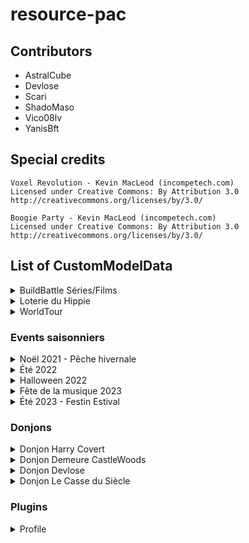 # resource-pac

## Contributors

- AstralCube
- Devlose
- Scari
- ShadoMaso
- Vico08lv
- YanisBft

## Special credits

```
Voxel Revolution - Kevin MacLeod (incompetech.com)
Licensed under Creative Commons: By Attribution 3.0
http://creativecommons.org/licenses/by/3.0/
```

```
Boogie Party - Kevin MacLeod (incompetech.com)
Licensed under Creative Commons: By Attribution 3.0
http://creativecommons.org/licenses/by/3.0/
```

## List of CustomModelData

<details>
<summary>BuildBattle Séries/Films</summary>

| CustomModelData | Item                      | Model path                                                                |
|-----------------|---------------------------|---------------------------------------------------------------------------|
| 1               | heart_of_the_sea          | peaceandcube:buildbattle/series_films/clap                                |
| 1               | iron_axe                  | peaceandcube:buildbattle/series_films/cameraxe1                           |
| 2               | iron_axe                  | peaceandcube:buildbattle/series_films/cameraxe2                           |
| 3               | iron_axe                  | peaceandcube:buildbattle/series_films/cameraxe3                           |

</details>

<details>
<summary>Loterie du Hippie</summary>

| CustomModelData | Item                      | Model path                                                                |
|-----------------|---------------------------|---------------------------------------------------------------------------|
| 822             | diamond_sword             | peaceandcube:event/loterie_ete_2022/loterie_pagaie                        |
| 822             | netherite_sword           | peaceandcube:event/loterie_ete_2022/loterie_pagaie                        |
| 822             | flower_banner_pattern     | peaceandcube:event/loterie_ete_2022/pagaie_texture                        |
| 823             | diamond_hoe               | peaceandcube:event/loterie_ete_2023/rateau                                |
| 823             | netherite_hoe             | peaceandcube:event/loterie_ete_2023/rateau                                |
| 823             | flower_banner_pattern     | peaceandcube:event/loterie_ete_2023/rateau_texture                        |

</details>

<details>
<summary>WorldTour</summary>

| CustomModelData | Item                      | Model path                                                                |
|-----------------|---------------------------|---------------------------------------------------------------------------|
| 4315            | compass                   | peaceandcube:worldtour/wt15/compass_00                                    |
| 4315            | globe_banner_pattern      | peaceandcube:worldtour/wt15/drapeauwt15                                   |
| 4316            | globe_banner_pattern      | peaceandcube:worldtour/wt16/drapeauwt16                                   |

</details>

### Events saisonniers

<details>
<summary>Noël 2021 - Pêche hivernale</summary>

| CustomModelData | Item                      | Model path                                         |
|-----------------|---------------------------|----------------------------------------------------|
| 2021            | iron_pickaxe              | peaceandcube:adventcalendar/pioche_sucree          |
| 2101            | cod                       | peaceandcube:event/peche_hivernale/morue_glace     |
| 2102            | pufferfish                | peaceandcube:event/peche_hivernale/fugu_gele       |
| 2103            | tropical_fish             | peaceandcube:event/peche_hivernale/nemo_perdu      |
| 2104            | salmon                    | peaceandcube:event/peche_hivernale/saumon_frais    |
| 2105            | axolotl_bucket            | peaceandcube:event/peche_hivernale/compagnon_hiver |
| 21000           | fishing_rod               | peaceandcube:event/peche_hivernale/ph_canne_lvl1_1 |
| 21001           | fishing_rod               | peaceandcube:event/peche_hivernale/ph_canne_lvl2_1 |
| 21002           | fishing_rod               | peaceandcube:event/peche_hivernale/ph_canne_lvl3_1 |
| 21003           | fishing_rod               | peaceandcube:event/peche_hivernale/ph_canne_lvl4_1 |
| 21004           | fishing_rod               | peaceandcube:event/peche_hivernale/ph_canne_lvl5_1 |
| 21005           | fishing_rod               | peaceandcube:event/peche_hivernale/ph_canne_skin_1 |
| 21005           | flower_banner_pattern     | peaceandcube:event/peche_hivernale/ph_canne_skin   |

</details>

<details>
<summary>Été 2022</summary>

| CustomModelData | Item                      | Model path                                        |
|-----------------|---------------------------|---------------------------------------------------|
| 822             | diamond_axe               | peaceandcube:event/ete_2022_quete/hache_amethyst1 |
| 822             | netherite_axe             | peaceandcube:event/ete_2022_quete/hache_amethyst2 |

</details>

<details>
<summary>Halloween 2022</summary>

| CustomModelData | Item                      | Model path                                                      |
|-----------------|---------------------------|-----------------------------------------------------------------|
| 202210          | netherite_pickaxe         | peaceandcube:event/halloween2022/foreuse                        |
| 2022101         | flower_banner_pattern     | peaceandcube:event/halloween2022/pioche_chauve_souris_texture   |
| 2022101         | netherite_pickaxe         | peaceandcube:event/halloween2022/pioche_chauve_souris           |
| 2022102         | flower_banner_pattern     | peaceandcube:event/halloween2022/hachampignon_texture           |
| 2022102         | netherite_axe             | peaceandcube:event/halloween2022/hachampignon                   |
| 2022103         | flower_banner_pattern     | peaceandcube:event/halloween2022/epee_glace_texture             |
| 2022103         | netherite_sword           | peaceandcube:event/halloween2022/epee_glace                     |
| 2022104         | flower_banner_pattern     | peaceandcube:event/halloween2022/faux_texture                   |
| 2022104         | netherite_hoe             | peaceandcube:event/halloween2022/faux                           |
| 2022110         | flower_banner_pattern     | peaceandcube:event/halloween2022/adr/t1b1                       |
| 2022111         | flower_banner_pattern     | peaceandcube:event/halloween2022/adr/t1b2                       |
| 2022112         | flower_banner_pattern     | peaceandcube:event/halloween2022/adr/t1b3                       |
| 2022113         | flower_banner_pattern     | peaceandcube:event/halloween2022/adr/t1b4                       |
| 2022114         | flower_banner_pattern     | peaceandcube:event/halloween2022/adr/t1b5                       |
| 2022115         | flower_banner_pattern     | peaceandcube:event/halloween2022/adr/t1b6                       |
| 2022116         | flower_banner_pattern     | peaceandcube:event/halloween2022/adr/t1b7                       |
| 2022117         | flower_banner_pattern     | peaceandcube:event/halloween2022/adr/t1b8                       |
| 2022118         | flower_banner_pattern     | peaceandcube:event/halloween2022/adr/t2b1_1                     |
| 2022119         | flower_banner_pattern     | peaceandcube:event/halloween2022/adr/t2b1_2                     |
| 2022120         | flower_banner_pattern     | peaceandcube:event/halloween2022/adr/t2b1                       |
| 2022121         | flower_banner_pattern     | peaceandcube:event/halloween2022/adr/t2b2_1                     |
| 2022122         | flower_banner_pattern     | peaceandcube:event/halloween2022/adr/t2b2_2                     |
| 2022123         | flower_banner_pattern     | peaceandcube:event/halloween2022/adr/t2b2                       |
| 2022124         | flower_banner_pattern     | peaceandcube:event/halloween2022/adr/t2b3_1                     |
| 2022125         | flower_banner_pattern     | peaceandcube:event/halloween2022/adr/t2b3_2                     |
| 2022126         | flower_banner_pattern     | peaceandcube:event/halloween2022/adr/t2b3                       |
| 2022127         | flower_banner_pattern     | peaceandcube:event/halloween2022/adr/t2b4_1                     |
| 2022128         | flower_banner_pattern     | peaceandcube:event/halloween2022/adr/t2b4_2                     |
| 2022129         | flower_banner_pattern     | peaceandcube:event/halloween2022/adr/t2b4                       |
| 2022130         | flower_banner_pattern     | peaceandcube:event/halloween2022/adr/t3b1_1                     |
| 2022131         | flower_banner_pattern     | peaceandcube:event/halloween2022/adr/t3b1_2                     |
| 2022132         | flower_banner_pattern     | peaceandcube:event/halloween2022/adr/t3b1                       |
| 2022133         | flower_banner_pattern     | peaceandcube:event/halloween2022/adr/t3b2_1                     |
| 2022134         | flower_banner_pattern     | peaceandcube:event/halloween2022/adr/t3b2_2                     |
| 2022135         | flower_banner_pattern     | peaceandcube:event/halloween2022/adr/t3b2                       |
| 2022136         | flower_banner_pattern     | peaceandcube:event/halloween2022/adr/t4b1_1                     |
| 2022137         | flower_banner_pattern     | peaceandcube:event/halloween2022/adr/t4b1_2                     |
| 2022138         | flower_banner_pattern     | peaceandcube:event/halloween2022/adr/t4b1                       |

</details>

<details>
<summary>Fête de la musique 2023</summary>

| CustomModelData | Item                      | Model path                                      |
|-----------------|---------------------------|-------------------------------------------------|
| 623             | bow                       | peaceandcube:event/musique2023/violon           |
| 623             | knowledge_book            | peaceandcube:event/musique2023/radio_vert_pause |
| 624             | knowledge_book            | peaceandcube:event/musique2023/radio_vert_play  |
| 625             | knowledge_book            | peaceandcube:event/musique2023/radio_rose_pause |
| 626             | knowledge_book            | peaceandcube:event/musique2023/radio_rose_play  |

</details>

<details>
<summary>Été 2023 - Festin Estival</summary>

| CustomModelData | Item            | Model path                                              |
|-----------------|-----------------|---------------------------------------------------------|
| 7230            | pumpkin_seeds   | peaceandcube:event/festin_estival/riz                   |
| 7230            | sugar           | peaceandcube:event/festin_estival/sel                   |
| 7231            | sugar           | peaceandcube:event/festin_estival/farine                |
| 7230            | tropical_fish   | peaceandcube:event/festin_estival/moule                 |
| 7230            | wheat           | peaceandcube:event/festin_estival/houblon               |
| 7231            | wheat           | peaceandcube:event/festin_estival/mais                  |
| 7230            | salmon          | peaceandcube:event/festin_estival/thon                  |
| 7230            | potion          | peaceandcube:event/festin_estival/huile_tournesol       |
| 7231            | potion          | peaceandcube:event/festin_estival/jus_pomme             |
| 7232            | potion          | peaceandcube:event/festin_estival/sirop_coquelicot      |
| 7233            | potion          | peaceandcube:event/festin_estival/chocolat_chaud        |
| 7234            | potion          | peaceandcube:event/festin_estival/biere                 |
| 7235            | potion          | peaceandcube:event/festin_estival/lait                  |
| 7236            | potion          | peaceandcube:event/festin_estival/jus_raisin            |
| 7237            | potion          | peaceandcube:event/festin_estival/vin_rouge             |
| 7238            | potion          | peaceandcube:event/festin_estival/rhum                  |
| 7239            | potion          | peaceandcube:event/festin_estival/cidre                 |
| 7240            | potion          | peaceandcube:event/festin_estival/get_27                |
| 7230            | carrot          | peaceandcube:event/festin_estival/carottes_rapees       |
| 7230            | cooked_salmon   | peaceandcube:event/festin_estival/sushi_saumon          |
| 7231            | cooked_salmon   | peaceandcube:event/festin_estival/sushi_thon            |
| 7232            | cooked_salmon   | peaceandcube:event/festin_estival/moules_frites         |
| 7233            | cooked_salmon   | peaceandcube:event/festin_estival/maki_saumon           |
| 7234            | cooked_salmon   | peaceandcube:event/festin_estival/maki_thon             |
| 7230            | baked_potato    | peaceandcube:event/festin_estival/frites                |
| 7231            | baked_potato    | peaceandcube:event/festin_estival/fromage               |
| 7232            | baked_potato    | peaceandcube:event/festin_estival/beignet_oignon        |
| 7230            | pumpkin_pie     | peaceandcube:event/festin_estival/tarte_pommes          |
| 7231            | pumpkin_pie     | peaceandcube:event/festin_estival/gateau_chocolat       |
| 7232            | pumpkin_pie     | peaceandcube:event/festin_estival/omelette              |
| 7230            | potato          | peaceandcube:event/festin_estival/popcorn_sucre         |
| 7231            | potato          | peaceandcube:event/festin_estival/popcorn_sale          |
| 7230            | cookie          | peaceandcube:event/festin_estival/chocolat_noir         |
| 7231            | cookie          | peaceandcube:event/festin_estival/chocolat_lait         |
| 7232            | cookie          | peaceandcube:event/festin_estival/chocolat_blanc        |
| 7233            | cookie          | peaceandcube:event/festin_estival/biscuit_chinois       |
| 7230            | apple           | peaceandcube:event/festin_estival/salade_verte          |
| 7231            | apple           | peaceandcube:event/festin_estival/tomate                |
| 7232            | apple           | peaceandcube:event/festin_estival/avocat                |
| 7233            | apple           | peaceandcube:event/festin_estival/poire                 |
| 7230            | sweet_berries   | peaceandcube:event/festin_estival/raisin                |
| 7231            | sweet_berries   | peaceandcube:event/festin_estival/fraise                |
| 7230            | beetroot        | peaceandcube:event/festin_estival/oignon                |
| 7230            | kelp            | peaceandcube:event/festin_estival/menthe                |
| 7230            | gold_ingot      | peaceandcube:event/festin_estival/beurre                |
| 7230            | porkchop        | peaceandcube:event/festin_estival/jambon                |
| 7231            | porkchop        | peaceandcube:event/festin_estival/saucisse              |
| 7230            | cooked_porkchop | peaceandcube:event/festin_estival/jambon_beurre         |
| 7230            | cooked_beef     | peaceandcube:event/festin_estival/tomate_farcie         |
| 7231            | cooked_beef     | peaceandcube:event/festin_estival/hamburger             |
| 7232            | cooked_beef     | peaceandcube:event/festin_estival/pizza                 |
| 7233            | cooked_beef     | peaceandcube:event/festin_estival/kebab                 |
| 7230            | cooked_chicken  | peaceandcube:event/festin_estival/hot_dog               |
| 7230            | rabbit_stew     | peaceandcube:event/festin_estival/salade_estivale       |
| 7231            | rabbit_stew     | peaceandcube:event/festin_estival/salade_fruits         |
| 7232            | rabbit_stew     | peaceandcube:event/festin_estival/ratatouille           |
| 7230            | bread           | peaceandcube:event/festin_estival/pain_raisins          |
| 7231            | bread           | peaceandcube:event/festin_estival/pain_chocolat         |
| 7230            | golden_apple    | peaceandcube:event/festin_estival/glace_chocolat        |
| 7231            | golden_apple    | peaceandcube:event/festin_estival/glace_pomme           |
| 7232            | golden_apple    | peaceandcube:event/festin_estival/glace_poire           |
| 7233            | golden_apple    | peaceandcube:event/festin_estival/glace_fraise          |
| 7234            | golden_apple    | peaceandcube:event/festin_estival/glace_rhum_raisins    |
| 7235            | golden_apple    | peaceandcube:event/festin_estival/glace_vanille         |
| 7236            | golden_apple    | peaceandcube:event/festin_estival/glace_menthe_chocolat |
| 7230            | mushroom_stew   | peaceandcube:event/festin_estival/mousse_chocolat       |
| 7230            | glow_berries    | peaceandcube:event/festin_estival/bonbon_miel           |
| 7231            | glow_berries    | peaceandcube:event/festin_estival/bonbon_pomme          |
| 7232            | glow_berries    | peaceandcube:event/festin_estival/bonbon_fraise         |
| 7230            | stick           | peaceandcube:event/festin_estival/vanille               |
| 7230            | iron_sword      | peaceandcube:event/festin_estival/couteau               |
| 7230            | written_book    | peaceandcube:event/festin_estival/guide_recettes        |

</details>

### Donjons

<details>
<summary>Donjon Harry Covert</summary>

| CustomModelData | Item                      | Model path                                       |
|-----------------|---------------------------|--------------------------------------------------|
| 201             | firework_rocket           | peaceandcube:donjon/harry_covert/sort1           |
| 202             | firework_rocket           | peaceandcube:donjon/harry_covert/sort2           |
| 203             | firework_rocket           | peaceandcube:donjon/harry_covert/sort3           |
| 204             | crossbow                  | peaceandcube:donjon/harry_covert/baguette1       |
| 205             | crossbow                  | peaceandcube:donjon/harry_covert/baguette2       |
| 206             | crossbow                  | peaceandcube:donjon/harry_covert/baguette3       |
| 207             | crossbow                  | peaceandcube:donjon/harry_covert/baguette4       |
| 208             | crossbow                  | peaceandcube:donjon/harry_covert/baguette5       |
| 209             | crossbow                  | peaceandcube:donjon/harry_covert/baguette6       |
| 210             | crossbow                  | peaceandcube:donjon/harry_covert/baguette7       |
| 211             | crossbow                  | peaceandcube:donjon/harry_covert/baguette8       |
| 212             | tipped_arrow              | peaceandcube:donjon/harry_covert/sort_parchemin  |
| 213             | tipped_arrow              | peaceandcube:donjon/harry_covert/sort_parchemin  |
| 214             | tipped_arrow              | peaceandcube:donjon/harry_covert/sort_parchemin  |
| 215             | tipped_arrow              | peaceandcube:donjon/harry_covert/sort_parchemin  |
| 216             | tipped_arrow              | peaceandcube:donjon/harry_covert/sort_parchemin  |
| 217             | tipped_arrow              | peaceandcube:donjon/harry_covert/sort_parchemin  |
| 218             | tipped_arrow              | peaceandcube:donjon/harry_covert/sort_parchemin  |
| 219             | tipped_arrow              | peaceandcube:donjon/harry_covert/sort_parchemin  |
| 220             | gold_nugget               | peaceandcube:donjon/harry_covert/coins           |
| 221             | netherite_hoe             | peaceandcube:donjon/harry_covert/canne_kir       |
| 222             | wooden_axe                | peaceandcube:donjon/harry_covert/hache_troll     |
| 223             | iron_sword                | peaceandcube:donjon/harry_covert/croc_tofu       |
| 224             | rabbit_foot               | peaceandcube:donjon/harry_covert/patte_tofu      |
| 225             | iron_sword                | peaceandcube:donjon/harry_covert/epee_magique    |
| 226             | golden_sword              | peaceandcube:donjon/harry_covert/couteau_aiguise |
| 227             | stone_axe                 | peaceandcube:donjon/harry_covert/hachoir         |

</details>

<details>
<summary>Donjon Demeure CastleWoods</summary>

| CustomModelData | Item            | Model path                                                |
|-----------------|-----------------|-----------------------------------------------------------|
| 401             | crossbow        | peaceandcube:donjon/demeure_castlewoods/arquebuse         |
| 401             | crossbow        | peaceandcube:donjon/demeure_castlewoods/arquebuse1        |
| 401             | crossbow        | peaceandcube:donjon/demeure_castlewoods/arquebuse2        |
| 401             | netherite_sword | peaceandcube:donjon/demeure_castlewoods/couteau_sacrifice |
| 402             | netherite_sword | peaceandcube:donjon/demeure_castlewoods/claymore          |
| 401             | iron_axe        | peaceandcube:donjon/demeure_castlewoods/hachoir           |


</details>

<details>
<summary>Donjon Devlose</summary>

| CustomModelData | Item                      | Model path                                                      |
|-----------------|---------------------------|-----------------------------------------------------------------|
| 501             | bow                       | peaceandcube:donjon/donjon_devlose/bow/bow_base                 |
| 501             | clock                     | peaceandcube:donjon/donjon_devlose/clock/clock_model            |
| 501             | netherite_axe             | peaceandcube:donjon/donjon_devlose/axe/axe_base                 |
| 501             | netherite_hoe             | peaceandcube:donjon/donjon_devlose/hoe/hoe_base                 |
| 501             | netherite_pickaxe         | peaceandcube:donjon/donjon_devlose/pickaxe/pickaxe_base         |
| 501             | netherite_shovel          | peaceandcube:donjon/donjon_devlose/shovel/shovel_base           |
| 501             | netherite_sword           | peaceandcube:donjon/donjon_devlose/sword/sword_base             |
| 501             | totem_of_undying          | peaceandcube:donjon/donjon_devlose/statue/devlose               |
| 502             | bow                       | peaceandcube:donjon/donjon_devlose/bow/bow_orange               |
| 502             | clock                     | peaceandcube:donjon/donjon_devlose/clock/clock_model_orange     |
| 502             | iron_nugget               | peaceandcube:donjon/donjon_devlose/jetons/jeton_orange          |
| 502             | netherite_axe             | peaceandcube:donjon/donjon_devlose/axe/axe_orange               |
| 502             | netherite_hoe             | peaceandcube:donjon/donjon_devlose/hoe/hoe_orange               |
| 502             | netherite_pickaxe         | peaceandcube:donjon/donjon_devlose/pickaxe/pickaxe_orange       |
| 502             | netherite_shovel          | peaceandcube:donjon/donjon_devlose/shovel/shovel_orange         |
| 502             | netherite_sword           | peaceandcube:donjon/donjon_devlose/sword/sword_orange           |
| 502             | paper                     | peaceandcube:donjon/donjon_devlose/cartes/carte_orange          |
| 502             | totem_of_undying          | peaceandcube:donjon/donjon_devlose/statue/scari                 |
| 503             | bow                       | peaceandcube:donjon/donjon_devlose/bow/bow_magenta              |
| 503             | clock                     | peaceandcube:donjon/donjon_devlose/clock/clock_model_magenta    |
| 503             | iron_nugget               | peaceandcube:donjon/donjon_devlose/jetons/jeton_magenta         |
| 503             | netherite_axe             | peaceandcube:donjon/donjon_devlose/axe/axe_magenta              |
| 503             | netherite_hoe             | peaceandcube:donjon/donjon_devlose/hoe/hoe_magenta              |
| 503             | netherite_pickaxe         | peaceandcube:donjon/donjon_devlose/pickaxe/pickaxe_magenta      |
| 503             | netherite_shovel          | peaceandcube:donjon/donjon_devlose/shovel/shovel_magenta        |
| 503             | netherite_sword           | peaceandcube:donjon/donjon_devlose/sword/sword_magenta          |
| 503             | paper                     | peaceandcube:donjon/donjon_devlose/cartes/carte_magenta         |
| 503             | totem_of_undying          | peaceandcube:donjon/donjon_devlose/statue/vico                  |
| 504             | bow                       | peaceandcube:donjon/donjon_devlose/bow/bow_light_blue           |
| 504             | clock                     | peaceandcube:donjon/donjon_devlose/clock/clock_model_light_blue |
| 504             | iron_nugget               | peaceandcube:donjon/donjon_devlose/jetons/jeton_light_blue      |
| 504             | netherite_axe             | peaceandcube:donjon/donjon_devlose/axe/axe_light_blue           |
| 504             | netherite_hoe             | peaceandcube:donjon/donjon_devlose/hoe/hoe_light_blue           |
| 504             | netherite_pickaxe         | peaceandcube:donjon/donjon_devlose/pickaxe/pickaxe_light_blue   |
| 504             | netherite_shovel          | peaceandcube:donjon/donjon_devlose/shovel/shovel_light_blue     |
| 504             | netherite_sword           | peaceandcube:donjon/donjon_devlose/sword/sword_light_blue       |
| 504             | paper                     | peaceandcube:donjon/donjon_devlose/cartes/carte_light_blue      |
| 504             | totem_of_undying          | peaceandcube:donjon/donjon_devlose/vendeurs/vendeur_orange      |
| 505             | bow                       | peaceandcube:donjon/donjon_devlose/bow/bow_lime                 |
| 505             | clock                     | peaceandcube:donjon/donjon_devlose/clock/clock_model_lime       |
| 505             | iron_nugget               | peaceandcube:donjon/donjon_devlose/jetons/jeton_lime            |
| 505             | netherite_axe             | peaceandcube:donjon/donjon_devlose/axe/axe_lime                 |
| 505             | netherite_hoe             | peaceandcube:donjon/donjon_devlose/hoe/hoe_lime                 |
| 505             | netherite_pickaxe         | peaceandcube:donjon/donjon_devlose/pickaxe/pickaxe_lime         |
| 505             | netherite_shovel          | peaceandcube:donjon/donjon_devlose/shovel/shovel_lime           |
| 505             | netherite_sword           | peaceandcube:donjon/donjon_devlose/sword/sword_lime             |
| 505             | paper                     | peaceandcube:donjon/donjon_devlose/cartes/carte_lime            |
| 505             | totem_of_undying          | peaceandcube:donjon/donjon_devlose/vendeurs/vendeur_magenta     |
| 506             | bow                       | peaceandcube:donjon/donjon_devlose/bow/bow_pink                 |
| 506             | clock                     | peaceandcube:donjon/donjon_devlose/clock/clock_model_pink       |
| 506             | iron_nugget               | peaceandcube:donjon/donjon_devlose/jetons/jeton_pink            |
| 506             | netherite_axe             | peaceandcube:donjon/donjon_devlose/axe/axe_pink                 |
| 506             | netherite_hoe             | peaceandcube:donjon/donjon_devlose/hoe/hoe_pink                 |
| 506             | netherite_pickaxe         | peaceandcube:donjon/donjon_devlose/pickaxe/pickaxe_pink         |
| 506             | netherite_shovel          | peaceandcube:donjon/donjon_devlose/shovel/shovel_pink           |
| 506             | netherite_sword           | peaceandcube:donjon/donjon_devlose/sword/sword_pink             |
| 506             | paper                     | peaceandcube:donjon/donjon_devlose/cartes/carte_pink            |
| 506             | totem_of_undying          | peaceandcube:donjon/donjon_devlose/vendeurs/vendeur_light_blue  |
| 507             | bow                       | peaceandcube:donjon/donjon_devlose/bow/bow_red                  |
| 507             | clock                     | peaceandcube:donjon/donjon_devlose/clock/clock_model_red        |
| 507             | iron_nugget               | peaceandcube:donjon/donjon_devlose/jetons/jeton_red             |
| 507             | netherite_axe             | peaceandcube:donjon/donjon_devlose/axe/axe_red                  |
| 507             | netherite_hoe             | peaceandcube:donjon/donjon_devlose/hoe/hoe_red                  |
| 507             | netherite_pickaxe         | peaceandcube:donjon/donjon_devlose/pickaxe/pickaxe_red          |
| 507             | netherite_shovel          | peaceandcube:donjon/donjon_devlose/shovel/shovel_red            |
| 507             | netherite_sword           | peaceandcube:donjon/donjon_devlose/sword/sword_red              |
| 507             | paper                     | peaceandcube:donjon/donjon_devlose/cartes/carte_red             |
| 507             | totem_of_undying          | peaceandcube:donjon/donjon_devlose/vendeurs/vendeur_lime        |
| 508             | bow                       | peaceandcube:donjon/donjon_devlose/bow/bow_yellow               |
| 508             | clock                     | peaceandcube:donjon/donjon_devlose/clock/clock_model_yellow     |
| 508             | iron_nugget               | peaceandcube:donjon/donjon_devlose/jetons/jeton_yellow          |
| 508             | netherite_axe             | peaceandcube:donjon/donjon_devlose/axe/axe_yellow               |
| 508             | netherite_hoe             | peaceandcube:donjon/donjon_devlose/hoe/hoe_yellow               |
| 508             | netherite_pickaxe         | peaceandcube:donjon/donjon_devlose/pickaxe/pickaxe_yellow       |
| 508             | netherite_shovel          | peaceandcube:donjon/donjon_devlose/shovel/shovel_yellow         |
| 508             | netherite_sword           | peaceandcube:donjon/donjon_devlose/sword/sword_yellow           |
| 508             | paper                     | peaceandcube:donjon/donjon_devlose/cartes/carte_yellow          |
| 508             | totem_of_undying          | peaceandcube:donjon/donjon_devlose/vendeurs/vendeur_pink        |
| 509             | bow                       | peaceandcube:donjon/donjon_devlose/bow/bow_purple               |
| 509             | clock                     | peaceandcube:donjon/donjon_devlose/clock/clock_model_purple     |
| 509             | iron_nugget               | peaceandcube:donjon/donjon_devlose/jetons/jeton_purple          |
| 509             | netherite_axe             | peaceandcube:donjon/donjon_devlose/axe/axe_purple               |
| 509             | netherite_hoe             | peaceandcube:donjon/donjon_devlose/hoe/hoe_purple               |
| 509             | netherite_pickaxe         | peaceandcube:donjon/donjon_devlose/pickaxe/pickaxe_purple       |
| 509             | netherite_shovel          | peaceandcube:donjon/donjon_devlose/shovel/shovel_purple         |
| 509             | netherite_sword           | peaceandcube:donjon/donjon_devlose/sword/sword_purple           |
| 509             | paper                     | peaceandcube:donjon/donjon_devlose/cartes/carte_purple          |
| 509             | totem_of_undying          | peaceandcube:donjon/donjon_devlose/vendeurs/vendeur_red         |
| 510             | bow                       | peaceandcube:donjon/donjon_devlose/bow/bow_rainbow              |
| 510             | clock                     | peaceandcube:donjon/donjon_devlose/clock/clock_model_rainbow    |
| 510             | netherite_axe             | peaceandcube:donjon/donjon_devlose/axe/axe_rainbow              |
| 510             | netherite_hoe             | peaceandcube:donjon/donjon_devlose/hoe/hoe_rainbow              |
| 510             | netherite_pickaxe         | peaceandcube:donjon/donjon_devlose/pickaxe/pickaxe_rainbow      |
| 510             | netherite_shovel          | peaceandcube:donjon/donjon_devlose/shovel/shovel_rainbow        |
| 510             | netherite_sword           | peaceandcube:donjon/donjon_devlose/sword/sword_rainbow          |
| 510             | paper                     | peaceandcube:donjon/donjon_devlose/boost/armor                  |
| 510             | totem_of_undying          | peaceandcube:donjon/donjon_devlose/vendeurs/vendeur_yellow      |
| 511             | paper                     | peaceandcube:donjon/donjon_devlose/boost/attackkb               |
| 511             | totem_of_undying          | peaceandcube:donjon/donjon_devlose/vendeurs/vendeur_purple      |
| 512             | paper                     | peaceandcube:donjon/donjon_devlose/boost/attackspeed            |
| 513             | paper                     | peaceandcube:donjon/donjon_devlose/boost/damage                 |
| 514             | paper                     | peaceandcube:donjon/donjon_devlose/boost/health                 |
| 515             | paper                     | peaceandcube:donjon/donjon_devlose/boost/kresistance            |
| 516             | paper                     | peaceandcube:donjon/donjon_devlose/boost/luck                   |
| 517             | paper                     | peaceandcube:donjon/donjon_devlose/boost/speed                  |
| 518             | paper                     | peaceandcube:donjon/donjon_devlose/chroma/chroma_orange         |
| 519             | paper                     | peaceandcube:donjon/donjon_devlose/chroma/chroma_magenta        |
| 520             | paper                     | peaceandcube:donjon/donjon_devlose/chroma/chroma_light_blue     |
| 521             | paper                     | peaceandcube:donjon/donjon_devlose/chroma/chroma_lime           |
| 522             | paper                     | peaceandcube:donjon/donjon_devlose/chroma/chroma_pink           |
| 523             | paper                     | peaceandcube:donjon/donjon_devlose/chroma/chroma_red            |
| 524             | paper                     | peaceandcube:donjon/donjon_devlose/chroma/chroma_yellow         |
| 525             | paper                     | peaceandcube:donjon/donjon_devlose/chroma/chroma_purple         |
| 526             | paper                     | peaceandcube:donjon/donjon_devlose/chroma/chroma_rainbow        |

</details>

<details>
<summary>Donjon Le Casse du Siècle</summary>

| CustomModelData | Item              | Model path                                   |
|-----------------|-------------------|----------------------------------------------|
| 601             | birch_fence_gate  | peaceandcube:donjon/le_casse/lunettes        |
| 601             | crossbow          | peaceandcube:donjon/le_casse/scifi_gun       |
| 601             | diamond           | peaceandcube:donjon/le_casse/citrine         |
| 602             | diamond           | peaceandcube:donjon/le_casse/saphir          |
| 603             | diamond           | peaceandcube:donjon/le_casse/ruby            |
| 604             | diamond           | peaceandcube:donjon/le_casse/kunzite         |
| 605             | diamond           | peaceandcube:donjon/le_casse/jade            |
| 601             | diamond_axe       | peaceandcube:donjon/le_casse/axe_c           |
| 602             | diamond_axe       | peaceandcube:donjon/le_casse/axe_s           |
| 603             | diamond_axe       | peaceandcube:donjon/le_casse/axe_r           |
| 604             | diamond_axe       | peaceandcube:donjon/le_casse/axe_k           |
| 605             | diamond_axe       | peaceandcube:donjon/le_casse/axe_j           |
| 601             | diamond_hoe       | peaceandcube:donjon/le_casse/hoe_c           |
| 602             | diamond_hoe       | peaceandcube:donjon/le_casse/hoe_s           |
| 603             | diamond_hoe       | peaceandcube:donjon/le_casse/hoe_r           |
| 604             | diamond_hoe       | peaceandcube:donjon/le_casse/hoe_k           |
| 605             | diamond_hoe       | peaceandcube:donjon/le_casse/hoe_j           |
| 601             | diamond_pickaxe   | peaceandcube:donjon/le_casse/pickaxe_c       |
| 602             | diamond_pickaxe   | peaceandcube:donjon/le_casse/pickaxe_s       |
| 603             | diamond_pickaxe   | peaceandcube:donjon/le_casse/pickaxe_r       |
| 604             | diamond_pickaxe   | peaceandcube:donjon/le_casse/pickaxe_k       |
| 605             | diamond_pickaxe   | peaceandcube:donjon/le_casse/pickaxe_j       |
| 601             | diamond_shovel    | peaceandcube:donjon/le_casse/shovel_c        |
| 602             | diamond_shovel    | peaceandcube:donjon/le_casse/shovel_s        |
| 603             | diamond_shovel    | peaceandcube:donjon/le_casse/shovel_r        |
| 604             | diamond_shovel    | peaceandcube:donjon/le_casse/shovel_k        |
| 605             | diamond_shovel    | peaceandcube:donjon/le_casse/shovel_j        |
| 601             | diamond_sword     | peaceandcube:donjon/le_casse/sword_c         |
| 602             | diamond_sword     | peaceandcube:donjon/le_casse/sword_s         |
| 603             | diamond_sword     | peaceandcube:donjon/le_casse/sword_r         |
| 604             | diamond_sword     | peaceandcube:donjon/le_casse/sword_k         |
| 605             | diamond_sword     | peaceandcube:donjon/le_casse/sword_j         |
| 601             | fishing_rod       | peaceandcube:donjon/le_casse/grappin1        |
| 601             | fishing_rod       | peaceandcube:donjon/le_casse/grappin2        |
| 601             | iron_sword        | peaceandcube:donjon/le_casse/medieval_sword  |
| 601             | netherite_axe     | peaceandcube:donjon/le_casse/axe_c           |
| 602             | netherite_axe     | peaceandcube:donjon/le_casse/axe_s           |
| 603             | netherite_axe     | peaceandcube:donjon/le_casse/axe_r           |
| 604             | netherite_axe     | peaceandcube:donjon/le_casse/axe_k           |
| 605             | netherite_axe     | peaceandcube:donjon/le_casse/axe_j           |
| 606             | netherite_axe     | peaceandcube:donjon/le_casse/hammer          |
| 601             | netherite_hoe     | peaceandcube:donjon/le_casse/hoe_c           |
| 602             | netherite_hoe     | peaceandcube:donjon/le_casse/hoe_s           |
| 603             | netherite_hoe     | peaceandcube:donjon/le_casse/hoe_r           |
| 604             | netherite_hoe     | peaceandcube:donjon/le_casse/hoe_k           |
| 605             | netherite_hoe     | peaceandcube:donjon/le_casse/hoe_j           |
| 601             | netherite_pickaxe | peaceandcube:donjon/le_casse/pickaxe_c       |
| 602             | netherite_pickaxe | peaceandcube:donjon/le_casse/pickaxe_s       |
| 603             | netherite_pickaxe | peaceandcube:donjon/le_casse/pickaxe_r       |
| 604             | netherite_pickaxe | peaceandcube:donjon/le_casse/pickaxe_k       |
| 605             | netherite_pickaxe | peaceandcube:donjon/le_casse/pickaxe_j       |
| 606             | netherite_pickaxe | peaceandcube:donjon/le_casse/wrench          |
| 601             | netherite_shovel  | peaceandcube:donjon/le_casse/shovel_c        |
| 602             | netherite_shovel  | peaceandcube:donjon/le_casse/shovel_s        |
| 603             | netherite_shovel  | peaceandcube:donjon/le_casse/shovel_r        |
| 604             | netherite_shovel  | peaceandcube:donjon/le_casse/shovel_k        |
| 605             | netherite_shovel  | peaceandcube:donjon/le_casse/shovel_j        |
| 601             | netherite_sword   | peaceandcube:donjon/le_casse/sword_c         |
| 602             | netherite_sword   | peaceandcube:donjon/le_casse/sword_s         |
| 603             | netherite_sword   | peaceandcube:donjon/le_casse/sword_r         |
| 604             | netherite_sword   | peaceandcube:donjon/le_casse/sword_k         |
| 605             | netherite_sword   | peaceandcube:donjon/le_casse/sword_j         |
| 601             | red_shulker_box   | peaceandcube:donjon/le_casse/toolbox         |
| 601             | shears            | peaceandcube:donjon/le_casse/butterfly_knife |
| 601             | totem_of_undying  | peaceandcube:donjon/le_casse/garde1          |
| 602             | totem_of_undying  | peaceandcube:donjon/le_casse/garde2          |
| 603             | totem_of_undying  | peaceandcube:donjon/le_casse/garde3          |
| 604             | totem_of_undying  | peaceandcube:donjon/le_casse/garde4          |
| 605             | totem_of_undying  | peaceandcube:donjon/le_casse/garde5          |
| 606             | totem_of_undying  | peaceandcube:donjon/le_casse/grimpeur        |
| 607             | totem_of_undying  | peaceandcube:donjon/le_casse/secretaire      |
| 601             | wooden_sword      | peaceandcube:donjon/le_casse/tonfa           |

</details>

### Plugins

<details>
<summary>Profile</summary>

| CustomModelData | Item                      | Model path                                                                |
|-----------------|---------------------------|---------------------------------------------------------------------------|
| 3001            | lime_stained_glass_pane   | peaceandcube:profile/main/deco3                                           |
| 3001            | orange_stained_glass_pane | peaceandcube:profile/main/deco2                                           |
| 3001            | red_stained_glass_pane    | peaceandcube:profile/main/deco1                                           |
| 3002            | arrow                     | peaceandcube:profile/previous                                             |
| 3002            | barrier                   | peaceandcube:profile/exit                                                 |
| 3003            | arrow                     | peaceandcube:profile/next                                                 |
| 3004            | chain                     | peaceandcube:profile/main/links                                           |
| 3004            | golden_shovel             | peaceandcube:profile/main/claims                                          |
| 3004            | knowledge_book            | peaceandcube:profile/main/rules                                           |
| 3004            | map                       | peaceandcube:profile/main/dynmap                                          |
| 3004            | name_tag                  | peaceandcube:profile/main/head_tickets                                    |
| 3004            | player_head               | peaceandcube:profile/main/profile                                         |
| 3004            | red_bed                   | peaceandcube:profile/main/homes                                           |
| 3004            | sunflower                 | peaceandcube:profile/main/coins                                           |
| 3004            | writable_book             | peaceandcube:profile/main/mails                                           |
| 3010            | black_bed                 | peaceandcube:profile/homes/beds/black                                     |
| 3010            | blue_bed                  | peaceandcube:profile/homes/beds/blue                                      |
| 3010            | brown_bed                 | peaceandcube:profile/homes/beds/brown                                     |
| 3010            | cyan_bed                  | peaceandcube:profile/homes/beds/cyan                                      |
| 3010            | gray_bed                  | peaceandcube:profile/homes/beds/gray                                      |
| 3010            | green_bed                 | peaceandcube:profile/homes/beds/green                                     |
| 3010            | light_blue_bed            | peaceandcube:profile/homes/beds/light_blue                                |
| 3010            | light_gray_bed            | peaceandcube:profile/homes/beds/light_gray                                |
| 3010            | lime_bed                  | peaceandcube:profile/homes/beds/lime                                      |
| 3010            | magenta_bed               | peaceandcube:profile/homes/beds/magenta                                   |
| 3010            | orange_bed                | peaceandcube:profile/homes/beds/orange                                    |
| 3010            | pink_bed                  | peaceandcube:profile/homes/beds/pink                                      |
| 3010            | purple_bed                | peaceandcube:profile/homes/beds/purple                                    |
| 3010            | red_bed                   | peaceandcube:profile/homes/beds/red                                       |
| 3010            | white_bed                 | peaceandcube:profile/homes/beds/white                                     |
| 3010            | yellow_bed                | peaceandcube:profile/homes/beds/yellow                                    |
| 3011            | paper                     | peaceandcube:profile/homes/notes                                          |
| 3012            | black_dye                 | peaceandcube:profile/homes/colors/black                                   |
| 3012            | blue_dye                  | peaceandcube:profile/homes/colors/blue                                    |
| 3012            | brown_dye                 | peaceandcube:profile/homes/colors/brown                                   |
| 3012            | cyan_dye                  | peaceandcube:profile/homes/colors/cyan                                    |
| 3012            | gray_dye                  | peaceandcube:profile/homes/colors/gray                                    |
| 3012            | green_dye                 | peaceandcube:profile/homes/colors/green                                   |
| 3012            | light_blue_dye            | peaceandcube:profile/homes/colors/light_blue                              |
| 3012            | light_gray_dye            | peaceandcube:profile/homes/colors/light_gray                              |
| 3012            | lime_dye                  | peaceandcube:profile/homes/colors/lime                                    |
| 3012            | magenta_dye               | peaceandcube:profile/homes/colors/magenta                                 |
| 3012            | orange_dye                | peaceandcube:profile/homes/colors/orange                                  |
| 3012            | pink_dye                  | peaceandcube:profile/homes/colors/pink                                    |
| 3012            | purple_dye                | peaceandcube:profile/homes/colors/purple                                  |
| 3012            | red_dye                   | peaceandcube:profile/homes/colors/red                                     |
| 3012            | yellow_dye                | peaceandcube:profile/homes/colors/yellow                                  |
| 3012            | white_dye                 | peaceandcube:profile/homes/colors/white                                   |
| 3020            | golden_shovel             | peaceandcube:profile/claims/claim_world                                   |
| 3021            | golden_shovel             | peaceandcube:profile/claims/claim_nether                                  |
| 3022            | knowledge_book            | peaceandcube:profile/claims/permissions                                   |
| 3023            | paper                     | peaceandcube:profile/claims/name                                          |
| 3050            | clock                     | peaceandcube:profile/settings/ptime                                       |
| 3050            | sunflower                 | peaceandcube:profile/settings/pweather                                    |

</details>
